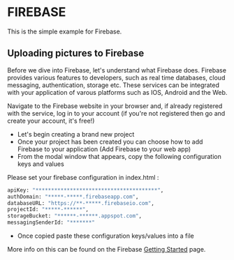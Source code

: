 FIREBASE
=====================

This is the simple example for Firebase.

## Uploading pictures to Firebase

Before we dive into Firebase, let's understand what Firebase does.
Firebase provides various features to developers, such as real time
databases, cloud messaging, authentication, storage etc.
These services can be integrated with your application of varous platforms
such as IOS, Android and the Web.

Navigate to the Firebase website in your browser and, if already registered with the service, 
log in to your account (if you're not registered then go and create your account, it's free!)

* Let's begin creating a brand new project
* Once your project has been created you can choose how to add Firebase to your application
 (Add Firebase to your web app)
* From the modal window that appears, copy the following configuration keys and values

Please set your firebase configuration in index.html : 
```bash
apiKey: "***************************************",
authDomain: "*****-*****.firebaseapp.com",
databaseURL: "https://**-*****.firebaseio.com",
projectId: "*****-******",
storageBucket: "******-******.appspot.com",
messagingSenderId: "*******"
```
* Once copied paste these configuration keys/values into a file

More info on this can be found on the Firebase [Getting Started](https://firebase.google.com/) page.
